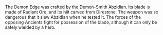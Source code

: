 The Demon Edge was crafted by the Demon-Smith Abzidian. Its blade is made of Radiant Ore, and its hilt carved from Direstone. The weapon was so dangerous that it slew Abzidian when he tested it. The forces of the opposing Ancients fight for possession of the blade, although it can only be safely wielded by a hero.
